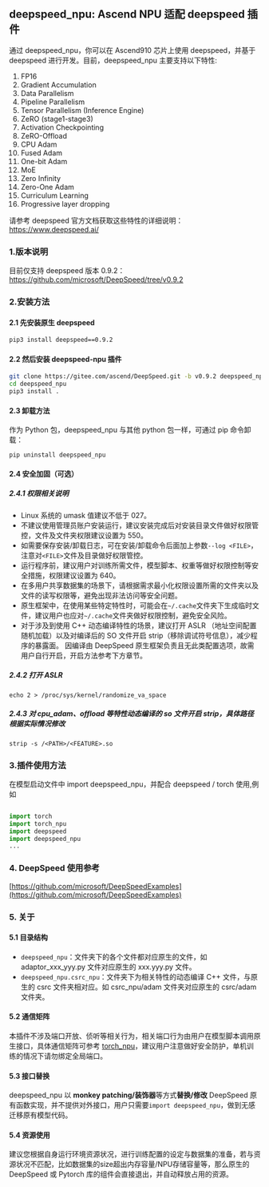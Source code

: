 ## deepspeed_npu: Ascend NPU 适配 deepspeed 插件

通过 deepspeed_npu，你可以在 Ascend910 芯片上使用 deepspeed，并基于 deepspeed 进行开发。目前，deepspeed_npu 主要支持以下特性:

1. FP16
2. Gradient Accumulation
3. Data Parallelism
4. Pipeline Parallelism
5. Tensor Parallelism (Inference Engine)
6. ZeRO (stage1-stage3)
7. Activation Checkpointing
8. ZeRO-Offload
9. CPU Adam
10. Fused Adam
11. One-bit Adam
12. MoE
13. Zero Infinity
14. Zero-One Adam
15. Curriculum Learning
16. Progressive layer dropping

请参考 deepspeed 官方文档获取这些特性的详细说明：https://www.deepspeed.ai/

### 1.版本说明

目前仅支持 deepspeed 版本 0.9.2：https://github.com/microsoft/DeepSpeed/tree/v0.9.2

### 2.安装方法
 
#### 2.1 先安装原生 deepspeed

```bash
pip3 install deepspeed==0.9.2
```

#### 2.2 然后安装 deepspeed-npu 插件

```bash
git clone https://gitee.com/ascend/DeepSpeed.git -b v0.9.2 deepspeed_npu
cd deepspeed_npu
pip3 install .
```

#### 2.3 卸载方法

作为 Python 包，deepspeed_npu 与其他 python 包一样，可通过 pip 命令卸载：

```shell
pip uninstall deepspeed_npu
```

#### 2.4 安全加固（可选）

##### 2.4.1 权限相关说明

  - Linux 系统的 umask 值建议不低于 027。
  - 不建议使用管理员账户安装运行，建议安装完成后对安装目录文件做好权限管控，文件及文件夹权限建议设置为 550。
  - 如需要保存安装/卸载日志，可在安装/卸载命令后面加上参数`--log <FILE>`， 注意对`<FILE>`文件及目录做好权限管控。
  - 运行程序前，建议用户对训练所需文件，模型脚本、权重等做好权限控制等安全措施，权限建议设置为 640。
  - 在多用户共享数据集的场景下，请根据需求最小化权限设置所需的文件夹以及文件的读写权限等，避免出现非法访问等安全问题。
  - 原生框架中，在使用某些特定特性时，可能会在`~/.cache`文件夹下生成临时文件，建议用户也应对`~/.cache`文件夹做好权限控制，避免安全风险。
  - 对于涉及到使用 C++ 动态编译特性的场景，建议打开 ASLR （地址空间配置随机加载）以及对编译后的 SO 文件开启 strip（移除调试符号信息），减少程序的暴露面。 因编译由 DeepSpeed 原生框架负责且无此类配置选项，故需用户自行开启，开启方法参考下方章节。

##### 2.4.2 打开 ASLR
```shell
echo 2 > /proc/sys/kernel/randomize_va_space
```

##### 2.4.3 对 cpu_adam、offload 等特性动态编译的 so 文件开启 strip，具体路径根据实际情况修改
```shell
strip -s /<PATH>/<FEATURE>.so
```

### 3.插件使用方法

在模型启动文件中 import deepspeed_npu，并配合 deepspeed / torch 使用,例如

```python

import torch
import torch_npu
import deepspeed
import deepspeed_npu
...
```

### 4. DeepSpeed 使用参考

[https://github.com/microsoft/DeepSpeedExamples](https://github.com/microsoft/DeepSpeedExamples)

### 5. 关于

#### 5.1 目录结构

- `deepspeed_npu`：文件夹下的各个文件都对应原生的文件，如 adaptor_xxx_yyy.py 文件对应原生的 xxx.yyy.py 文件。
- `deepspeed_npu.csrc_npu`：文件夹下为相关特性的动态编译 C++ 文件，与原生的 csrc 文件夹相对应。如 csrc_npu/adam 文件夹对应原生的 csrc/adam 文件夹。

#### 5.2 通信矩阵

本插件不涉及端口开放、侦听等相关行为，相关端口行为由用户在模型脚本调用原生接口，具体通信矩阵可参考 [torch_npu](https://gitee.com/ascend/pytorch/)，建议用户注意做好安全防护，单机训练的情况下请勿绑定全局端口。

#### 5.3 接口替换

deepspeed_npu 以 **monkey patching/装饰器**等方式**替换/修改** DeepSpeed 原有函数实现，并不提供对外接口，用户只需要`import deepspeed_npu`，做到无感迁移原有模型代码。

#### 5.4 资源使用

建议您根据自身运行环境资源状况，进行训练配置的设定与数据集的准备，若与资源状况不匹配，比如数据集的size超出内存容量/NPU存储容量等，那么原生的 DeepSpeed 或 Pytorch 库的组件会直接退出，并自动释放占用的资源。

